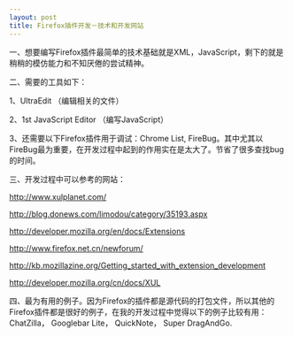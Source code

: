 ```yaml
---
layout: post
title: Firefox插件开发－技术和开发网站
---
```

一、想要编写Firefox插件最简单的技术基础就是XML，JavaScript，剩下的就是稍稍的模仿能力和不知厌倦的尝试精神。

二、需要的工具如下：

1、UltraEdit （编辑相关的文件）

2、1st JavaScript Editor （编写JavaScript）

3、还需要以下Firefox插件用于调试：Chrome List, FireBug。其中尤其以FireBug最为重要，在开发过程中起到的作用实在是太大了。节省了很多查找bug的时间。

三、开发过程中可以参考的网站：

[<u>http://www.xulplanet.com/</u>](http://www.xulplanet.com/)

[<u>http://blog.donews.com/limodou/category/35193.aspx</u>](http://blog.donews.com/limodou/category/35193.aspx)

[<u>http://developer.mozilla.org/en/docs/Extensions</u>](http://developer.mozilla.org/en/docs/Extensions)

[<u>http://www.firefox.net.cn/newforum/</u>](http://www.firefox.net.cn/newforum/)

[<u>http://kb.mozillazine.org/Getting_started_with_extension_development</u>](http://kb.mozillazine.org/Getting_started_with_extension_development)

[<u>http://developer.mozilla.org/cn/docs/XUL</u>](http://developer.mozilla.org/cn/docs/XUL)

四、最为有用的例子。因为Firefox的插件都是源代码的打包文件，所以其他的Firefox插件都是很好的例子，在我的开发过程中觉得以下的例子比较有用：ChatZilla， Googlebar Lite， QuickNote， Super DragAndGo.